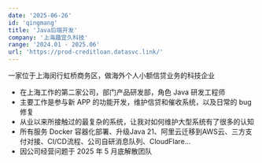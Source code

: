 ```yaml
---
date: '2025-06-26'
id: 'qingmang'
title: 'Java后端开发'
company: '上海趣宜久科技'
range: '2024.01 - 2025.06'
url: 'https://prod-creditloan.datasvc.link/'
---
```

一家位于上海闵行虹桥商务区，做海外个人小额信贷业务的科技企业

- 在上海工作的第二家公司，部门产品研发部，角色 Java 研发工程师
- 主要工作是参与新 APP 的功能开发，维护信贷和催收系统，以及日常的 bug 修复
- 从业以来所接触过的最复杂的系统，让我对如何维护大型系统有了很多的认知
- 所有服务 Docker 容器化部署、升级Java 21、阿里云迁移到AWS云、三方支付对接、CI/CD流程、公司自研消息队列、CloudFlare...
- 因公司经营问题于 2025 年 5 月底解散团队
